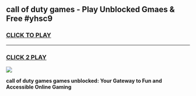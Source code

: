 
## call of duty games - Play Unblocked Gmaes & Free #yhsc9
<h3>
<a href="https://premium.freeplayer.one?title=call_of_duty_games&ref=03M">CLICK TO PLAY</a></h3>
<hr>

<h3>
<a href="https://premium.freeplayer.one?title=call_of_duty_games&ref=03M">CLICK 2 PLAY</a>
  
</h3>

<a href="https://premium.freeplayer.one?title=call_of_duty_games&ref=03M"><img src="https://clearcache.store/games.png"></a>


**call of duty games games unblocked: Your Gateway to Fun and Accessible Online Gaming**
